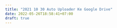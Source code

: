 ```yaml
---
title: "2021 10 30 Auto Uploader Ke Google Drive"
date: 2022-05-26T18:58:41+07:00
draft: true
---
```


